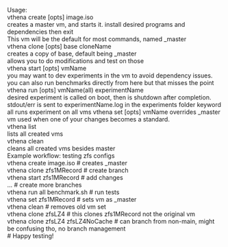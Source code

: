 Usage:  
vthena create [opts] image.iso  
    creates a master vm, and starts it. install desired programs and dependencies then exit  
    This vm will be the default for most commands, named _master  
vthena clone [opts] base cloneName  
    creates a copy of base, default being _master  
    allows you to do modifications and test on those  
vthena start [opts] vmName  
    you may want to dev experiments in the vm to avoid dependency issues.  
    you can also run benchmarks directly from here but that misses the point  
vthena run [opts] vmName(all) experimentName  
    desired experiment is called on boot, then is shutdown after completion.  
    stdout/err is sent to experimentName.log in the experiments folder
    keyword all runs experiment on all vms
vthena set [opts] vmName
    overrides _master vm used when one of your changes becomes a standard.  
vthena list  
    lists all created vms  
vthena clean  
    cleans all created vms besides master  
Example workflow: testing zfs configs  
    vthena create image.iso # creates _master  
    vthena clone zfs1MRecord # create branch  
    vthena start zfs1MRecord # add changes  
    ... # create more branches  
    vthena run all benchmark.sh # run tests  
    vthena set zfs1MRecord # sets vm as _master  
    vthena clean # removes old vm set  
    vthena clone zfsLZ4 # this clones zfs1MRecord not the original vm  
    vthena clone zfsLZ4 zfsLZ4NoCache # can branch from non-main, might be confusing tho, no branch management  
    # Happy testing!
